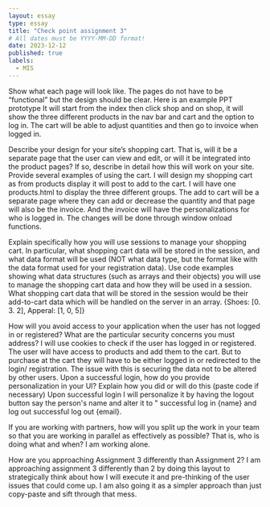 ```yaml
---
layout: essay
type: essay
title: "Check point assignment 3"
# All dates must be YYYY-MM-DD format!
date: 2023-12-12
published: true
labels:
  - MIS
---
```


Show what each page will look like. The pages do not have to be “functional” but the design should be clear. Here is an example PPT prototype
It will start from the index then click shop and on shop, it will show the three different products in the nav bar and cart and the option to log in. The cart will be able to adjust quantities and then go to invoice when logged in. 

Describe your design for your site’s shopping cart. That is, will it be a separate page that the user can view and edit, or will it be integrated into the product pages? If so, describe in detail how this will work on your site. Provide several examples of using the cart.
I will design my shopping cart as from products display it will post to add to the cart. I will have one products.html to display the three different groups. The add to cart will be a separate page where they can add or decrease the quantity and that page will also be the invoice. And the invoice will have the personalizations for who is logged in. The changes will be done through window onload functions. 

Explain specifically how you will use sessions to manage your shopping cart. In particular, what shopping cart data will be stored in the session, and what data format will be used (NOT what data type, but the format like with the data format used for your registration data). Use code examples showing what data structures (such as arrays and their objects) you will use to manage the shopping cart data and how they will be used in a session.
What shopping cart data that will be stored in the session would be their add-to-cart data which will be handled on the server in an array. 
{Shoes: [0. 3. 2], Apperal: [1, 0, 5]}

How will you avoid access to your application when the user has not logged in or registered? What are the particular security concerns you must address?
I will use cookies to check if the user has logged in or registered. The user will have access to products and add them to the cart. But to purchase at the cart they will have to be either logged in or redirected to the login/ registration.  The issue with this is securing the data not to be altered by other users. 
Upon a successful login, how do you provide personalization in your UI? Explain how you did or will do this (paste code if necessary)
Upon successful login I will personalize it by having the logout button say the person's name and alter it to " successful log in {name} and log out successful log out {email}. 

If you are working with partners, how will you split up the work in your team so that you are working in parallel as effectively as possible? That is, who is doing what and when?
I am working alone. 

How are you approaching Assignment 3 differently than Assignment 2?
I am approaching assignment 3 differently than 2 by doing this layout to strategically think about how I will execute it and pre-thinking of the user issues that could come up. I am also going it as a simpler approach than just copy-paste and sift through that mess. 
